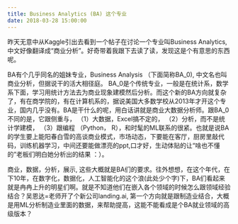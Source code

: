 ```yaml
---
title: Business Analytics (BA) 这个专业
date: 2018-03-28 15:00:00
---
```


昨天无意中从Kaggle引出去看到一个帖子在讨论一个专业叫Business Analytics, 中文好像翻译成“商业分析”。好奇带着我跟下去读了读，发现这是个有意思的东西呢。

BA有个几乎同名的姐妹专业，Business Analysis （下面简称BA_0), 中文名也叫商业分析，但据说干的活大相径庭。 BA_0是个传统专业，一般是在统计系，数学系下面，学习用统计方法去为商业现象建模然后分析。而这个新的BA方向就复杂了，有在商学院的，有在计算机系的，据说美国大多数学校从2013年才开这个专业，国内几乎没有。BA是干什么的呢，用白话讲就是商业大数据分析师。跟BA_0不同的是，它跟侧重与， （1）大数据，Excel搞不定的， （2）分析，而不是统计学建模， （3）跟编程 （Python， R），和时髦的ML联系的很紧。也就是说BA的学生要上能阳春白雪的高谈商业模式，市场动态，下要能在客厅，厨房里敲代码，训练机器学习，中间还要能做漂亮的ppt,口才好，生动体贴的让“啥也不懂的”老板们明白她分析出的结果 ：）。

商业，数据，分析，展示, 这些大概就是BA们的要求。往外想想，在这个年代，在下10年，在数字化，数据化，人工智能化的这个浪(此处少个字)下，BA们看起来就是冉冉上升的明星们啊。就是不知道他们在嵌入各个领域的时候怎么跟领域经验结合？吴恩达=老师开了个新公司landing.ai, 第一个方向就是跟制造业结合，大概是用ML分析制造业里面的数据，来帮助提高，这能不能看成是个BA就业领域的高级版本？